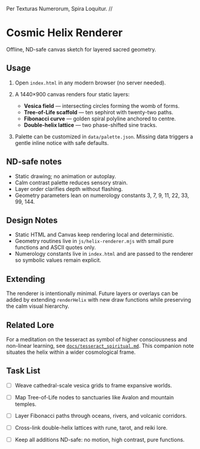 Per Texturas Numerorum, Spira Loquitur.  //

# Cosmic Helix Renderer

Offline, ND-safe canvas sketch for layered sacred geometry.

## Usage
1. Open `index.html` in any modern browser (no server needed).
2. A 1440×900 canvas renders four static layers:

   - **Vesica field** — intersecting circles forming the womb of forms.
   - **Tree-of-Life scaffold** — ten sephirot with twenty-two paths.
   - **Fibonacci curve** — golden spiral polyline anchored to centre.
   - **Double-helix lattice** — two phase-shifted sine tracks.

3. Palette can be customized in `data/palette.json`. Missing data triggers a gentle inline notice with safe defaults.

## ND-safe notes
- Static drawing; no animation or autoplay.
- Calm contrast palette reduces sensory strain.
- Layer order clarifies depth without flashing.
- Geometry parameters lean on numerology constants 3, 7, 9, 11, 22, 33, 99, 144.

## Design Notes
- Static HTML and Canvas keep rendering local and deterministic.
- Geometry routines live in `js/helix-renderer.mjs` with small pure functions and ASCII quotes only.
- Numerology constants live in `index.html` and are passed to the renderer so symbolic values remain explicit.

## Extending
The renderer is intentionally minimal. Future layers or overlays can be added by extending `renderHelix` with new draw functions while preserving the calm visual hierarchy.

## Related Lore
For a meditation on the tesseract as symbol of higher consciousness and non-linear learning, see [`docs/tesseract_spiritual.md`](../docs/tesseract_spiritual.md). This companion note situates the helix within a wider cosmological frame.

## Task List
- [ ] Weave cathedral-scale vesica grids to frame expansive worlds.
- [ ] Map Tree-of-Life nodes to sanctuaries like Avalon and mountain temples.
- [ ] Layer Fibonacci paths through oceans, rivers, and volcanic corridors.
- [ ] Cross-link double-helix lattices with rune, tarot, and reiki lore.
- [ ] Keep all additions ND-safe: no motion, high contrast, pure functions.

